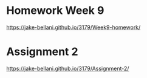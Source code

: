 # **Homework Week 9**

https://jake-bellani.github.io/3179/Week9-homework/

# **Assignment 2**

https://jake-bellani.github.io/3179/Assignment-2/
